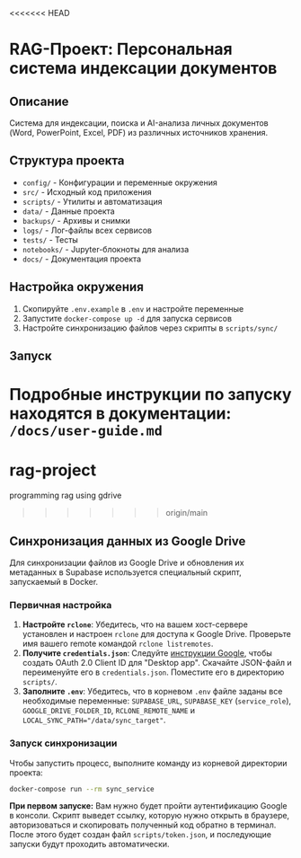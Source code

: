 <<<<<<< HEAD
# RAG-Проект: Персональная система индексации документов

## Описание
Система для индексации, поиска и AI-анализа личных документов (Word, PowerPoint, Excel, PDF) из различных источников хранения.

## Структура проекта
- `config/` - Конфигурации и переменные окружения
- `src/` - Исходный код приложения
- `scripts/` - Утилиты и автоматизация
- `data/` - Данные проекта
- `backups/` - Архивы и снимки
- `logs/` - Лог-файлы всех сервисов
- `tests/` - Тесты
- `notebooks/` - Jupyter-блокноты для анализа
- `docs/` - Документация проекта

## Настройка окружения
1. Скопируйте `.env.example` в `.env` и настройте переменные
2. Запустите `docker-compose up -d` для запуска сервисов
3. Настройте синхронизацию файлов через скрипты в `scripts/sync/`

## Запуск
Подробные инструкции по запуску находятся в документации: `/docs/user-guide.md`
=======
# rag-project
programming rag using gdrive
>>>>>>> origin/main

## Синхронизация данных из Google Drive

Для синхронизации файлов из Google Drive и обновления их метаданных в Supabase используется специальный скрипт, запускаемый в Docker.

### Первичная настройка

1.  **Настройте `rclone`**: Убедитесь, что на вашем хост-сервере установлен и настроен `rclone` для доступа к Google Drive. Проверьте имя вашего remote командой `rclone listremotes`.
2.  **Получите `credentials.json`**: Следуйте [инструкции Google](https://developers.google.com/drive/api/quickstart/python?hl=ru#authorize_credentials_for_a_desktop_application), чтобы создать OAuth 2.0 Client ID для "Desktop app". Скачайте JSON-файл и переименуйте его в `credentials.json`. Поместите его в директорию `scripts/`.
3.  **Заполните `.env`**: Убедитесь, что в корневом `.env` файле заданы все необходимые переменные: `SUPABASE_URL`, `SUPABASE_KEY` (`service_role`), `GOOGLE_DRIVE_FOLDER_ID`, `RCLONE_REMOTE_NAME` и `LOCAL_SYNC_PATH="/data/sync_target"`.

### Запуск синхронизации

Чтобы запустить процесс, выполните команду из корневой директории проекта:

```bash
docker-compose run --rm sync_service
```

**При первом запуске:**
Вам нужно будет пройти аутентификацию Google в консоли. Скрипт выведет ссылку, которую нужно открыть в браузере, авторизоваться и скопировать полученный код обратно в терминал. После этого будет создан файл `scripts/token.json`, и последующие запуски будут проходить автоматически.
